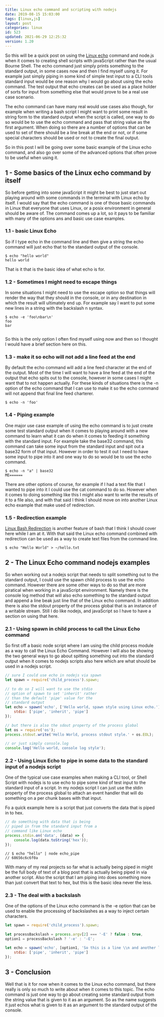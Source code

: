 ```yaml
---
title: Linux echo command and scripting with nodejs
date: 2019-08-15 15:03:00
tags: [linux,js]
layout: post
categories: linux
id: 523
updated: 2021-06-29 12:25:32
version: 1.20
---
```


So this will be a quick post on using the [Linux echo](https://en.wikipedia.org/wiki/Echo_%28command%29) command and node.js when it comes to creating shell scripts with javaScript rather than the usual Bourne Shell. The echo command just simply prints something to the standard output, in some cases now and then I find myself using it. For example just simply piping in some kind of simple test input to a CLI tools standard input would be one reason why I would go about using the echo command. The test output that echo creates can be used as a place holder of sorts for input from something else that would prove to be a real use case scenario.

The echo command can have many real would use cases also though, for example when writing a bash script I might want to print some result in string form to the standard output when the script is called, one way to do so would be to use the echo command and pass that string value as the first argument. When doing so there are a number of options that can be used to set of there should be a line break at the end or not, or if some special characters should be used or not to create the final output.

So in this post I will be going over some basic example of the Linux echo command, and also go over some of the advanced options that often prove to be useful when using it.

<!-- more -->

## 1 - Some basics of the Linux echo command by itself

So before getting into some javaScript it might be best to just start out playing around with some commands in the terminal with Linux echo by itself. I would say that the echo command is one of those basic commands in Linux that everyone that uses Linux, or a posix environment in general should be aware of. The command comes up a lot, so it pays to be familiar with many of the options ans and basic use case examples.

### 1.1 - basic Linux Echo

So if I type echo in the command line and then give a string the echo command will just echo that to the standard output of the console.

```
$ echo "hello world"
hello world
```

That is it that is the basic idea of what echo is for.

### 1.2 - Sometimes I might need to escape things

In some situations I might need to use the escape option so that things will render the way that they should in the console, or in any destination in which the result will ultimately end up. For example say I want to put some new lines in a string with the backslash n syntax.

```
$ echo -e 'foo\nbar\n'
foo
bar
 
```

So this is the only option I often find myself using now and then so I thought I would have a brief section here on this.

### 1.3 - make it so echo will not add a line feed at the end

By default the echo command will add a line feed character at the end of the output. Most of the time I will want to have a line feed at the end of the output that echo spits out to the console, however in some cases I might want that to not happen actually. For these kinds of situations there is the -n option of the echo command that I can use to make it so the echo command will not append that final line feed charterer.

```
$ echo -n 'foo'
```

### 1.4 - Piping example

One major use case example of using the echo command is to just create some test standard output when it comes to playing around with a new command to learn what it can do when it comes to feeding it something with the standard input. For  example take the base32 command, this command can take some input from the standard input and spit out a base32 form of that input. However in order to test it out I need to have some input to pipe into it and one way to do so would be to use the echo command.

```
$ echo -n "a" | base32
ME======
```

There are other options of course, for example if I had a text file that I wanted to pipe into it I could use the cat command to do so. However when it comes to doing something like this I might also want to write the results of it to a file also, and with that said I think I should move on into another Linux echo example that make used of redirection.

### 1.5 - Redirection example

[Linux Bash Redirection](/2020/10/02/linux-redirection/) is another feature of bash that I think I should cover here while I am at it. With that said the Linux echo command combined with redirection can be used as a way to create text files from the command line.

```
$ echo "Hello World" > ~/hello.txt
```

## 2 - The Linux Echo command nodejs examples

So when working out a nodejs script that needs to split something out to the standard output, I could use the spawn child process to use the echo command. However there are some other ways to do so that are more piratical when working in a javaScript environment. Namely there is the console log method that will also echo something to the standard output and append a line beak just line that of the Linux echo command. In  addition there is also the stdout property of the process global that is an instance of a writable stream. Still I do like nodejs, and javaScript so I have to have a section on using that here.

### 2.1 - Using spawn in child process to call the Linux Echo command

So first off a basic node script where I am using the child process module as a way to call the Linux Echo Command. However I will also be showing the two general ways to go about spitting something out into the standard output when it comes to nodejs scripts also here which are what should be used in a nodejs script.

```js
// sure I could use echo in nodejs via spawn
let spawn = require('child_process').spawn;
 
// to do so I will want to use the stdio
// option of spawn to set 'inherit' rather 
// than the default 'pipe' value for the
// standard output
let echo = spawn('echo', ['Hello world, spawn style using Linux echo.'], {
    stdio: ['pipe', 'inherit', 'pipe']
});
 
// but there is also the sdout property of the process global
let os = require('os');
process.stdout.write('Hello World, process stdout style.' + os.EOL);
 
// or just simply console.log
console.log('Hello world, console log style');
```

### 2.2 - Using Linux Echo to pipe in some data to the standard input of a nodejs script

One of the typical use case examples when making a CLI tool, or Shell Script with nodejs is to use echo to pipe some kind of test input to the standard input of a script. In my nodejs script I can just use the stdin property of the process global to attach an event handler that will do something on a per chunk bases with that input.

Fo a quick example here is a script that just converts the data that is piped in to hex.

```js
// do something with data that is being
// piped in from the standard input from a 
// command like Linux echo
process.stdin.on('data', (data) => {
    console.log(data.toString('hex'));
});
```

```
// $ echo "hello" | node echo_pipe
// 68656c6c6f0a
```

With many of my real projects so far what is actually being piped in might be the full body of text of a blog post that is actually being piped in via another script. Also the script that I am piping into does something more than just convert that text to hex, but this is the basic idea never the less.

### 2.3 - The deal with a backslash

One of the options of the Linux echo command is the -e option that can be used to enable the processing of backslashes as a way to inject certain characters.

```js
let spawn = require('child_process').spawn;
 
let processBackslash = process.argv[2] === '-E' ? false : true,
option1 = processBackslash ? '-e' : '-E';
 
let echo = spawn('echo', [option1, 'So this is a line \\n and another line \\n\\n'], {
    stdio: ['pipe', 'inherit', 'pipe']
});
```

## 3 - Conclusion

Well that is it for now when it comes to the Linux echo command, but there really is only so much to write about when it comes to this topic. The echo command is just one way to go about creating some standard output from the string value that is given to it as an argument. So as the name suggests it just echos what is given to it as an argument to the standard output of the console.

